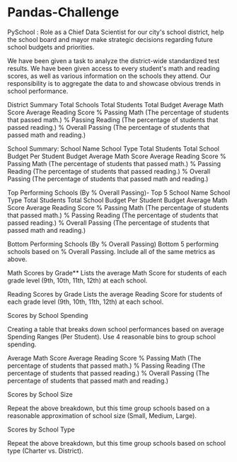 # Pandas-Challenge

PySchool :
Role as a Chief Data Scientist for our city's school district, help the school board and mayor make strategic decisions regarding future school budgets and priorities.

We have been given a task to analyze the district-wide standardized test results. We have been given access to every student's math and reading scores, as well as various information on the schools they attend. Our responsibility is to aggregate the data to and showcase obvious trends in school performance.


District Summary
Total Schools
Total Students
Total Budget
Average Math Score
Average Reading Score
% Passing Math (The percentage of students that passed math.)
% Passing Reading (The percentage of students that passed reading.)
% Overall Passing (The percentage of students that passed math and reading.)

School Summary:
School Name
School Type
Total Students
Total School Budget
Per Student Budget
Average Math Score
Average Reading Score
% Passing Math (The percentage of students that passed math.)
% Passing Reading (The percentage of students that passed reading.)
% Overall Passing (The percentage of students that passed math and reading.)




Top Performing Schools (By % Overall Passing)- Top 5
School Name
School Type
Total Students
Total School Budget
Per Student Budget
Average Math Score
Average Reading Score
% Passing Math (The percentage of students that passed math.)
% Passing Reading (The percentage of students that passed reading.)
% Overall Passing (The percentage of students that passed math and reading.)




Bottom Performing Schools (By % Overall Passing)
Bottom 5 performing schools based on % Overall Passing. Include all of the same metrics as above.


Math Scores by Grade**
Lists the average Math Score for students of each grade level (9th, 10th, 11th, 12th) at each school.


Reading Scores by Grade
Lists the average Reading Score for students of each grade level (9th, 10th, 11th, 12th) at each school.


Scores by School Spending

Creating a table that breaks down school performances based on average Spending Ranges (Per Student). Use 4 reasonable bins to group school spending. 

Average Math Score
Average Reading Score
% Passing Math (The percentage of students that passed math.)
% Passing Reading (The percentage of students that passed reading.)
% Overall Passing (The percentage of students that passed math and reading.)




Scores by School Size

Repeat the above breakdown, but this time group schools based on a reasonable approximation of school size (Small, Medium, Large).


Scores by School Type

Repeat the above breakdown, but this time group schools based on school type (Charter vs. District).


